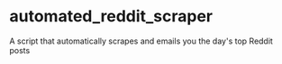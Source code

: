 # automated_reddit_scraper
A script that automatically scrapes and emails you the day's top Reddit posts
